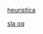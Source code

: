 [heuristica](https://github.com/ailinha01/ailaihc/blob/b7fa9dd463305d4b6bbbb180141105e9e3a35bbf/inspecao/imgens/Captura%20de%20tela%202024-10-12%20224846.png)

[sla oq](https://github.com/ailinha01/ailaihc/blob/764c7fa809b6ae9af14c2b64106b6c27b824cf30/inspecao/imgens/4%20-%20Preven%C3%A7%C3%A3o%20de%20erro.png)
